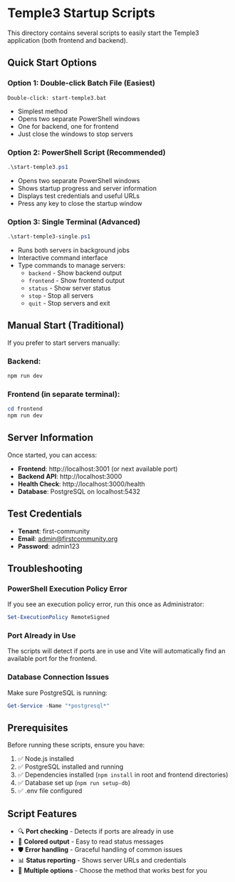 # Temple3 Startup Scripts

This directory contains several scripts to easily start the Temple3 application (both frontend and backend).

## Quick Start Options

### Option 1: Double-click Batch File (Easiest)
```
Double-click: start-temple3.bat
```
- Simplest method
- Opens two separate PowerShell windows
- One for backend, one for frontend
- Just close the windows to stop servers

### Option 2: PowerShell Script (Recommended)
```powershell
.\start-temple3.ps1
```
- Opens two separate PowerShell windows
- Shows startup progress and server information
- Displays test credentials and useful URLs
- Press any key to close the startup window

### Option 3: Single Terminal (Advanced)
```powershell
.\start-temple3-single.ps1
```
- Runs both servers in background jobs
- Interactive command interface
- Type commands to manage servers:
  - `backend` - Show backend output
  - `frontend` - Show frontend output
  - `status` - Show server status
  - `stop` - Stop all servers
  - `quit` - Stop servers and exit

## Manual Start (Traditional)

If you prefer to start servers manually:

### Backend:
```powershell
npm run dev
```

### Frontend (in separate terminal):
```powershell
cd frontend
npm run dev
```

## Server Information

Once started, you can access:

- **Frontend**: http://localhost:3001 (or next available port)
- **Backend API**: http://localhost:3000
- **Health Check**: http://localhost:3000/health
- **Database**: PostgreSQL on localhost:5432

## Test Credentials

- **Tenant**: first-community
- **Email**: admin@firstcommunity.org
- **Password**: admin123

## Troubleshooting

### PowerShell Execution Policy Error
If you see an execution policy error, run this once as Administrator:
```powershell
Set-ExecutionPolicy RemoteSigned
```

### Port Already in Use
The scripts will detect if ports are in use and Vite will automatically find an available port for the frontend.

### Database Connection Issues
Make sure PostgreSQL is running:
```powershell
Get-Service -Name "*postgresql*"
```

## Prerequisites

Before running these scripts, ensure you have:

1. ✅ Node.js installed
2. ✅ PostgreSQL installed and running
3. ✅ Dependencies installed (`npm install` in root and frontend directories)
4. ✅ Database set up (`npm run setup-db`)
5. ✅ .env file configured

## Script Features

- 🔍 **Port checking** - Detects if ports are already in use
- 🎨 **Colored output** - Easy to read status messages
- 🛡️ **Error handling** - Graceful handling of common issues
- 📊 **Status reporting** - Shows server URLs and credentials
- 🔧 **Multiple options** - Choose the method that works best for you